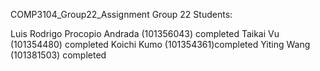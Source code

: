 COMP3104_Group22_Assignment
Group 22 Students:

Luis Rodrigo Procopio Andrada (101356043) completed
Taikai Vu (101354480) completed
Koichi Kumo (101354361)completed
Yiting Wang (101381503) completed
